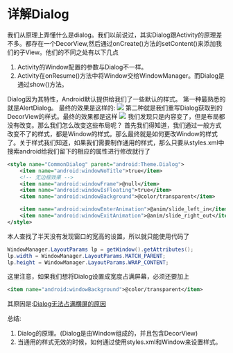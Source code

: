 # 详解Dialog

我们从原理上弄懂什么是dialog。我们以前说过，其实Dialog跟Activity的原理差不多。都存在一个DecorView,然后通过onCreate()方法的setContent()来添加我们的子View。他们的不同之处有以下几点
1. Activity的Window配置的参数与Dialog不一样。
2. Activity在onResume()方法中将Window交给WindowManager。而Dialog是通过show()方法。

Dialog因为其特性，Android默认提供给我们了一些默认的样式。
第一种最熟悉的就是AlertDialog。
最终的效果是这样的:
![](xxx)
第二种就是我们重写Dialog获取到的DecorView的样式。最终的效果都是这样
![](http://img.blog.csdn.net/20160322220623719?watermark/2/text/aHR0cDovL2Jsb2cuY3Nkbi5uZXQv/font/5a6L5L2T/fontsize/400/fill/I0JBQkFCMA==/dissolve/70/gravity/SouthEast)
我们发现只是内容变了，但是布局都没有改变。那么我们怎么改变这些布局呢？
首先我们得知道，我们通过一般方式改变不了的样式，都是Window的样式。那么最终就是如何更改Window的样式了。关于样式我们知道，如果我们需要制作通用的样式，那么只要从styles.xml中搜索android给我们留下的相应的属性进行修改就行了
```xml
<style name="CommonDialog" parent="android:Theme.Dialog">
    <item name="android:windowNoTitle">true</item>
    <!-- 无边框效果 -->
    <item name="android:windowFrame">@null</item>
    <item name="android:windowIsFloating">true</item>
    <item name="android:windowBackground">@color/transparent</item>

    <item name="android:windowEnterAnimation">@anim/slide_left_in</item>
    <item name="android:windowExitAnimation">@anim/slide_right_out</item>
</style>
```
本人查找了半天没有发现窗口的宽高的设置，所以就只能使用代码了

```java
WindowManager.LayoutParams lp = getWindow().getAttributes();
lp.width = WindowManager.LayoutParams.MATCH_PARENT;
lp.height = WindowManager.LayoutParams.WRAP_CONTENT;
```
这里注意，如果我们想将Dialog设置成宽度占满屏幕，必须还要加上
```xml
<item name="android:windowBackground">@color/transparent</item>
```
其原因是:[Dialog无法占满横屏的原因](http://blog.csdn.net/u011183394/article/details/51445202)

总结:
1. Dialog的原理。(Dialog是由Window组成的，并且包含DecorView)
2. 当通用的样式无效的时候，如何通过使用styles.xml和Window来设置样式。